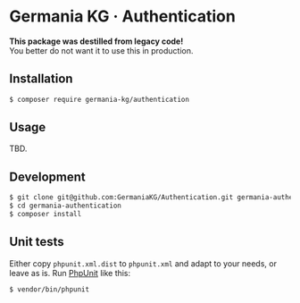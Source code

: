 # Germania KG · Authentication

**This package was destilled from legacy code!**   
You better do not want it to use this in production.


## Installation

```bash
$ composer require germania-kg/authentication
```


## Usage

TBD. 


## Development

```bash
$ git clone git@github.com:GermaniaKG/Authentication.git germania-authentication
$ cd germania-authentication
$ composer install
```

## Unit tests

Either copy `phpunit.xml.dist` to `phpunit.xml` and adapt to your needs, or leave as is. 
Run [PhpUnit](https://phpunit.de/) like this:

```bash
$ vendor/bin/phpunit
```
